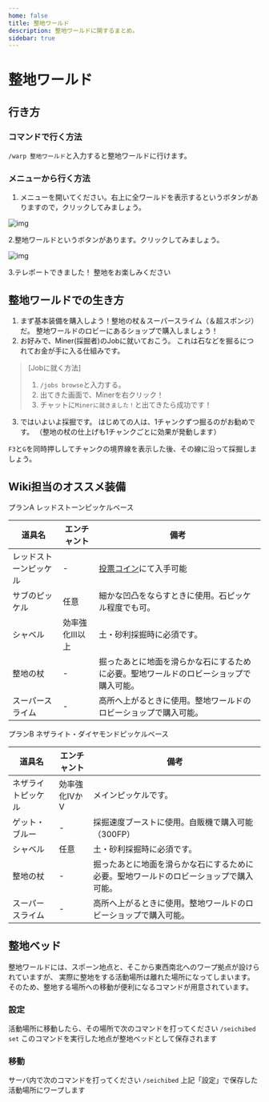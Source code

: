 ```yaml
---
home: false
title: 整地ワールド
description: 整地ワールドに関するまとめ。
sidebar: true
---
```



# 整地ワールド

## 行き方

### コマンドで行く方法

`/warp 整地ワールド`と入力すると整地ワールドに行けます。

### メニューから行く方法

1. メニューを開いてください。右上に全ワールドを表示するというボタンがありますので，クリックしてみましょう。

![img](https://i.imgur.com/VAXFvdV.png)

2.整地ワールドというボタンがあります。クリックしてみましょう。

![img](https://i.imgur.com/YhDRQwV.png)

3.テレポートできました！ 整地をお楽しみください

## 整地ワールドでの生き方

1. まず基本装備を購入しよう！整地の杖＆スーパースライム（＆超スポンジ）だ。 整地ワールドのロビーにあるショップで購入しましょう！
2. お好みで、Miner(採掘者)のJobに就いておこう。 これは石などを掘るにつれてお金が手に入る仕組みです。

> \[Jobに就く方法]
>
> 1. `/jobs browse`と入力する。
> 2. 出てきた画面で、Minerを右クリック！
> 3. チャットに`Minerに就きました！`と出てきたら成功です！

3. ではいよいよ採掘です。 はじめての人は、1チャンクずつ掘るのがお勧めです。
（整地の杖の仕上げも1チャンクごとに効果が発動します）

`F3`と`G`を同時押ししてチャンクの境界線を表示した後、その線に沿って採掘しましょう。

## Wiki担当のオススメ装備

プランA レッドストーンピッケルベース

| 道具名                                                | エンチャント    | 備考                                                                   |
| -------------------------------------------------- | --------- | -------------------------------------------------------------------- |
| レッドストーンピッケル                                        | \-        | [投票コイン](https://freeserver-wiki.netlify.app/vote.html#交換可能なもの)にて入手可能 |
| サブのピッケル                                            | 任意        | 細かな凹凸をならすときに使用。石ピッケル程度でも可。                                           |
| シャベル                                               | 効率強化Ⅲ以上 | 土・砂利採掘時に必須です。                                                    |
| 整地の杖                                               | \-        | 掘ったあとに地面を滑らかな石にするために必要。聖地ワールドのロビーショップで購入可能。                          |
| <item-sprite name="slimeball" :scale="1"/>スーパースライム | \-        | 高所へ上がるときに使用。整地ワールドのロビーショップで購入可能。                                      |

プランB ネザライト・ダイヤモンドピッケルベース

| 道具名                                                         | エンチャント     | 備考                                          |
| ----------------------------------------------------------- | ---------- | ------------------------------------------- |
| <item-sprite name="netherite-pickaxe" :scale="1"/>ネザライトピッケル | 効率強化ⅣかⅤ | メインピッケルです。                                  |
| ゲット・ブルー                                                     | \-         | 採掘速度ブーストに使用。自販機で購入可能（300FP）                 |
| シャベル                                                        | 任意         | 土・砂利採掘時に必須です。                           |
| 整地の杖                                                        | \-         | 掘ったあとに地面を滑らかな石にするために必要。聖地ワールドのロビーショップで購入可能。 |
| <item-sprite name="slimeball" :scale="1"/>スーパースライム          | \-         | 高所へ上がるときに使用。整地ワールドのロビーショップで購入可能。             |

## 整地ベッド
整地ワールドには、スポーン地点と、そこから東西南北へのワープ拠点が設けられていますが、
実際に整地をする活動場所は離れた場所になってしまいます。
そのため、整地する場所への移動が便利になるコマンドが用意されています。
### 設定
活動場所に移動したら、その場所で次のコマンドを打ってください
`/seichibed set`
このコマンドを実行した地点が整地ベッドとして保存されます
### 移動
サーバ内で次のコマンドを打ってください
`/seichibed`
上記「設定」で保存した活動場所にワープします
